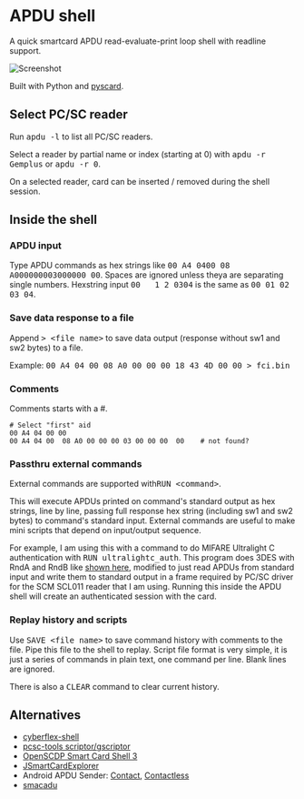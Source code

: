 APDU shell
==========

A quick smartcard APDU read-evaluate-print loop shell with readline support.

![Screenshot](http://blog.goranrakic.com/archives/slike/apdu.png)

Built with Python and [pyscard](http://pyscard.sourceforge.net/).

## Select PC/SC reader

Run <tt>apdu -l</tt> to list all PC/SC readers.

Select a reader by partial name or index (starting at 0) with <tt>apdu -r Gemplus</tt> or <tt>apdu -r 0</tt>.

On a selected reader, card can be inserted / removed during the shell session.

## Inside the shell
### APDU input
Type APDU commands as hex strings like <tt>00 A4 0400 08 A000000003000000 00</tt>. Spaces are ignored unless theya are separating single numbers. Hexstring input <tt>00 &nbsp; 1 2 0304</tt> is the same as <tt>00 01 02 03 04</tt>.

### Save data response to a file
Append <tt>> &lt;file name&gt;</tt> to save data output (response without sw1 and sw2 bytes) to a file.

Example: <tt>00 A4 04 00 08 A0 00 00 00 18 43 4D 00   00 > fci.bin</tt>

### Comments
Comments starts with a #.

    # Select "first" aid
    00 A4 04 00 00
    00 A4 04 00  08 A0 00 00 00 03 00 00 00  00    # not found?


### Passthru external commands

External commands are supported with<tt>RUN &lt;command&gt;</tt>.

This will execute APDUs printed on command's standard output as hex strings, line by line, passing full response hex string (including sw1 and sw2 bytes) to command's standard input. External commands are useful to make mini scripts that depend on input/output sequence.

For example, I am using this with a command to do MIFARE Ultralight C authentication with <tt>RUN ultralightc_auth</tt>. This program does 3DES with RndA and RndB like [shown here](https://code.google.com/p/libfreefare/source/browse/libfreefare/mifare_ultralight.c#247), modified to just read APDUs from standard input and write them to standard output in a frame required by PC/SC driver for the SCM SCL011 reader that I am using. Running this inside the APDU shell will create an authenticated session with the card.

### Replay history and scripts

Use <tt>SAVE &lt;file name&gt;</tt> to save command history with comments to the file. Pipe this file to the shell to replay. Script file format is very simple, it is just a series of commands in plain text, one command per line. Blank lines are ignored.

There is also a <tt>CLEAR</tt> command to clear current history.

## Alternatives
- [cyberflex-shell](https://github.com/henryk/cyberflex-shell)
- [pcsc-tools scriptor/gscriptor](http://ludovicrousseau.blogspot.com/2010/05/pcsc-sample-in-scriptor.html)
- [OpenSCDP Smart Card Shell 3](http://www.openscdp.org/scsh3/)
- [JSmartCardExplorer](http://www.primianotucci.com/os/smartcard-explorer)
- Android APDU Sender: [Contact](https://play.google.com/store/apps/details?id=com.jmarroyo.apdusendercontact), [Contactless](https://play.google.com/store/apps/details?id=com.jmarroyo.apdusendercontactless)
- [smacadu](http://www.literatecode.com/smacadu)
